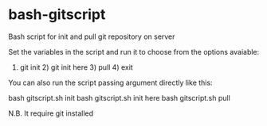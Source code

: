 # bash-gitscript
Bash script for init and pull git repository on server

Set the variables in the script and run it to choose from the options avaiable:

1) git init 2) git init here 3) pull 4) exit

You can also run the script passing argument directly like this:

bash gitscript.sh init
bash gitscript.sh init here
bash gitscript.sh pull

N.B. It require git installed
